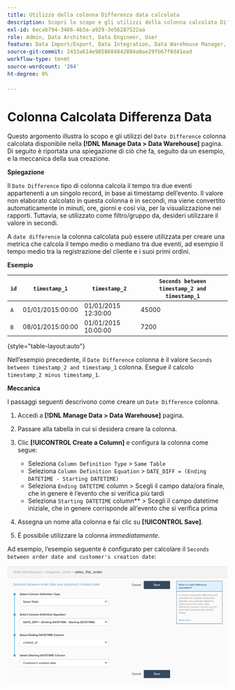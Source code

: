 ```yaml
---
title: Utilizzo della colonna Differenza data calcolata
description: Scopri lo scopo e gli utilizzi della colonna calcolata Differenza data.
exl-id: 6ecab794-3466-4b3a-a929-3e56287522aa
role: Admin, Data Architect, Data Engineer, User
feature: Data Import/Export, Data Integration, Data Warehouse Manager, Commerce Tables
source-git-commit: 2433a614e9858684842804a0ae29fb67f0d41ead
workflow-type: tm+mt
source-wordcount: '264'
ht-degree: 0%

---
```


# Colonna Calcolata Differenza Data

Questo argomento illustra lo scopo e gli utilizzi del `Date Difference` colonna calcolata disponibile nella **[!DNL Manage Data > Data Warehouse]** pagina. Di seguito è riportata una spiegazione di ciò che fa, seguito da un esempio, e la meccanica della sua creazione.

**Spiegazione**

Il `Date Difference` tipo di colonna calcola il tempo tra due eventi appartenenti a un singolo record, in base ai timestamp dell’evento. Il valore non elaborato calcolato in questa colonna è in secondi, ma viene convertito automaticamente in minuti, ore, giorni e così via, per la visualizzazione nei rapporti. Tuttavia, se utilizzato come filtro/gruppo da, desideri utilizzare il valore in secondi.

A `date difference` la colonna calcolata può essere utilizzata per creare una metrica che calcola il tempo medio o mediano tra due eventi, ad esempio il tempo medio tra la registrazione del cliente e i suoi primi ordini.

**Esempio**

| **`id`** | **`timestamp_1`** | **`timestamp_2`** | **`Seconds between timestamp_2 and timestamp_1`** |
|--- |--- |--- |--- |
| `A` | 01/01/2015:00:00 | 01/01/2015 12:30:00 | 45000 |
| `B` | 08/01/2015:00:00 | 01/01/2015 10:00:00 | 7200 |

{style="table-layout:auto"}


Nell’esempio precedente, il `Date Difference` colonna è il valore `Seconds between timestamp_2 and timestamp_1` colonna. Esegue il calcolo `timestamp_2 minus timestamp_1`.

**Meccanica**

I passaggi seguenti descrivono come creare un `Date Difference` colonna.

1. Accedi a **[!DNL Manage Data > Data Warehouse]** pagina.
1. Passare alla tabella in cui si desidera creare la colonna.
1. Clic **[!UICONTROL Create a Column]** e configura la colonna come segue:
   * Seleziona `Column Definition Type` > `Same Table`
   * Seleziona `Column Definition Equation` > `DATE_DIFF = (Ending DATETIME - Starting DATETIME)`
   * Seleziona `Ending DATETIME` column > Scegli il campo data/ora finale, che in genere è l’evento che si verifica più tardi
   * Seleziona `Starting DATETIME` column** > Scegli il campo datetime iniziale, che in genere corrisponde all&#39;evento che si verifica prima

1. Assegna un nome alla colonna e fai clic su **[!UICONTROL Save]**.
1. È possibile utilizzare la colonna *immediatamente*.

Ad esempio, l’esempio seguente è configurato per calcolare il `Seconds between order date and customer's creation date`:

![](../../assets/date_diff.png)

